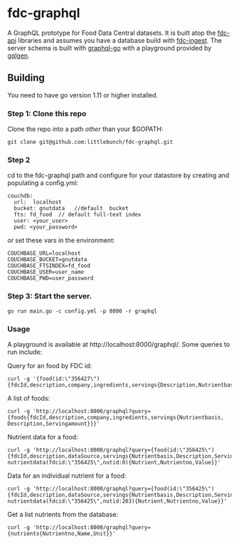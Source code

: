 # fdc-graphql
A GraphQL prototype for Food Data Central datasets. It is built atop the [fdc-api](https://github.com/littlebunch/fdc-api) libraries and assumes you have a database build with [fdc-ingest](https://github.com/littlebunch/fdc-ingest).  The server schema is built with [graphql-go](https://github.com/graphql-go/graphql) with a playground provided by [gqlgen](https://github.com/99designs/gqlgen/handler).    
## Building    
You need to have go version 1.11 or higher installed.     
### Step 1: Clone this repo
Clone the repo into a path *other* than your $GOPATH:
```
git clone git@github.com:littlebunch/fdc-graphql.git
```
### Step 2
cd to the fdc-graphql path and configure for your datastore by creating and populating a config.yml:


```
couchdb:   
  url:  localhost   
  bucket: gnutdata   //default  bucket    
  fts: fd_food  // default full-text index   
  user: <your_user>    
  pwd: <your_password>    

```
or set these vars in the environment:
```
COUCHBASE_URL=localhost   
COUCHBASE_BUCKET=gnutdata   
COUCHBASE_FTSINDEX=fd_food   
COUCHBASE_USER=user_name   
COUCHBASE_PWD=user_password   
```
### Step 3: Start the server.
```
go run main.go -c config.yml -p 8000 -r graphql
```
### Usage
A playground is available at http://localhost:8000/graphql/.  Some queries to run include:

Query for an food by FDC id:
```
curl -g '{food(id:\"356427\"){fdcId,description,company,ingredients,servings{Description,Nutrientbasis,Servingamount}}}'
```
A list of foods:
```
curl -g 'http://localhost:8000/graphql?query={foods{fdcId,description,company,ingredients,servings{Nutrientbasis, Description,Servingamount}}}'
```
Nutrient data for a food:
```
curl -g 'http://localhost:8000/graphql?query={food(id:\"356425\"){fdcId,description,dataSource,servings{Nutrientbasis,Description,Servingamount}} nutrientdata(fdcid:\"356425\",nutid:0){Nutrient,Nutrientno,Value}}'
```
Data for an individual nutrient for a food:
```
curl -g 'http://localhost:8000/graphql?query={food(id:\"356425\"){fdcId,description,dataSource,servings{Nutrientbasis,Description,Servingamount}} nutrientdata(fdcid:\"356425\",nutid:203){Nutrient,Nutrientno,Value}}'
```
Get a list nutrients from the database:
```
curl -g 'http://localhost:8000/graphql?query={nutrients{Nutrientno,Name,Unit}}'
```


